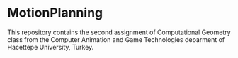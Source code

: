 # MotionPlanning
This repository contains the second assignment of Computational Geometry class from the Computer Animation and Game Technologies deparment of Hacettepe University, Turkey.
